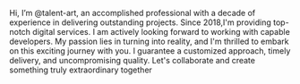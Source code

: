 Hi, I’m @talent-art, an accomplished professional with a decade of experience in delivering outstanding projects. 
Since 2018,I'm providing top-notch digital services.
I am actively looking forward to working with capable developers.
My passion lies in turning  into reality, and I'm thrilled to embark on this exciting journey with you.
I guarantee a customized approach, timely delivery, and uncompromising quality. Let's collaborate and create something truly extraordinary together
